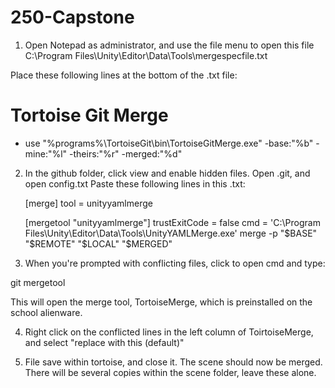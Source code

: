 # 250-Capstone

1) Open Notepad as administrator, and use the file menu to open this file C:\Program Files\Unity\Editor\Data\Tools\mergespecfile.txt

Place these following lines at the bottom of the .txt file:

 # Tortoise Git Merge
* use "%programs%\TortoiseGit\bin\TortoiseGitMerge.exe" -base:"%b" -mine:"%l" -theirs:"%r" -merged:"%d"

2) In the github folder, click view and enable hidden files. Open .git, and open config.txt Paste these following lines in this .txt:

	[merge]
	tool = unityyamlmerge
	
	[mergetool "unityyamlmerge"]
	trustExitCode = false
	cmd = 'C:\Program Files\Unity\Editor\Data\Tools\UnityYAMLMerge.exe' merge -p "$BASE" "$REMOTE" "$LOCAL" "$MERGED" 

3) When you're prompted with conflicting files, click to open cmd and type:

git mergetool

This will open the merge tool, TortoiseMerge, which is preinstalled on the school alienware. 

4) Right click on the conflicted lines in the left column of ToirtoiseMerge, and select "replace with this (default)"

5) File save within tortoise, and close it. The scene should now be merged. There will be several copies within the scene folder, leave these alone.